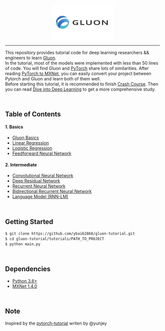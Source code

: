 <p align="center"><img width="40%" src="logo/gluon.jpg" /></p>

--------------------------------------------------------------------------------

This repository provides tutorial code for deep learning researchers && engineers to learn [Gluon](http://mxnet.incubator.apache.org/).  
In the tutorial, most of the models were implemented with less than 50 lines of code.
You will find Gluon and [PyTorch](https://pytorch.org/) share lots of similarities.
After reading [PyTorch to MXNet](https://github.com/zackchase/mxnet-the-straight-dope/blob/master/cheatsheets/pytorch_gluon.md), you can easily convert your project between Pytorch and Gluon and learn both of them well.  
Before starting this tutorial, it is recommended to finish [Crash Course](https://beta.mxnet.io/guide/crash-course/index.html). Then you can read [Dive into Deep Learning](https://d2l.ai/) to get a more comprehensive study.


<br/>

## Table of Contents

#### 1. Basics
* [Gluon Basics]()
* [Linear Regression]()
* [Logistic Regression]()
* [Feedforward Neural Network](https://github.com/ybai62868/gluon-tutorial/blob/master/tutorials/01-basics/feedforward_neural_network/main.py)

#### 2. Intermediate
* [Convolutional Neural Network]()
* [Deep Residual Network]()
* [Recurrent Neural Network]()
* [Bidirectional Recurrent Neural Network]()
* [Language Model (RNN-LM)]()


<!-- #### 1. Basics
* [Gluon Basics](https://github.com/yunjey/pytorch-tutorial/tree/master/tutorials/01-basics/pytorch_basics/main.py)
* [Linear Regression](https://github.com/yunjey/pytorch-tutorial/tree/master/tutorials/01-basics/linear_regression/main.py#L22-L23)
* [Logistic Regression](https://github.com/yunjey/pytorch-tutorial/tree/master/tutorials/01-basics/logistic_regression/main.py#L33-L34)
* [Feedforward Neural Network](https://github.com/yunjey/pytorch-tutorial/tree/master/tutorials/01-basics/feedforward_neural_network/main.py#L37-L49)

#### 2. Intermediate
* [Convolutional Neural Network](https://github.com/yunjey/pytorch-tutorial/tree/master/tutorials/02-intermediate/convolutional_neural_network/main.py#L35-L56)
* [Deep Residual Network](https://github.com/yunjey/pytorch-tutorial/tree/master/tutorials/02-intermediate/deep_residual_network/main.py#L76-L113)
* [Recurrent Neural Network](https://github.com/yunjey/pytorch-tutorial/tree/master/tutorials/02-intermediate/recurrent_neural_network/main.py#L39-L58)
* [Bidirectional Recurrent Neural Network](https://github.com/yunjey/pytorch-tutorial/tree/master/tutorials/02-intermediate/bidirectional_recurrent_neural_network/main.py#L39-L58)
* [Language Model (RNN-LM)](https://github.com/yunjey/pytorch-tutorial/tree/master/tutorials/02-intermediate/language_model/main.py#L30-L50)

#### 3. Advanced
* [Generative Adversarial Networks](https://github.com/yunjey/pytorch-tutorial/blob/master/tutorials/03-advanced/generative_adversarial_network/main.py#L41-L57)
* [Variational Auto-Encoder](https://github.com/yunjey/pytorch-tutorial/blob/master/tutorials/03-advanced/variational_autoencoder/main.py#L38-L65)
* [Neural Style Transfer](https://github.com/yunjey/pytorch-tutorial/tree/master/tutorials/03-advanced/neural_style_transfer)
* [Image Captioning (CNN-RNN)](https://github.com/yunjey/pytorch-tutorial/tree/master/tutorials/03-advanced/image_captioning)

#### 4. Utilities
* [TensorBoard in MXNet](https://github.com/yunjey/pytorch-tutorial/tree/master/tutorials/04-utils/tensorboard) -->



<br/>

## Getting Started
```bash
$ git clone https://github.com/ybai62868/gluon-tutorial.git
$ cd gluon-tutorial/tutorials/PATH_TO_PROJECT
$ python main.py
```

<br/>

## Dependencies
* [Python 3.6+](https://docs.conda.io/en/latest/miniconda.html)
* [MXNet 1.4.0](http://mxnet.incubator.apache.org/)



<br/>


## Note
Inspired by the [pytorch-tutorial](https://github.com/yunjey/pytorch-tutorial) writen by @yunjey
